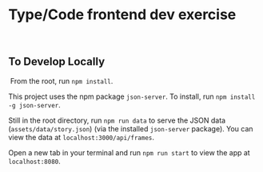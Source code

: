 # Type/Code frontend dev exercise
​
## To Develop Locally
​
From the root, run `npm install`.

This project uses the npm package `json-server`. To install, run `npm install -g json-server`.

Still in the root directory, run `npm run data` to serve the JSON data (`assets/data/story.json`) (via the installed `json-server` package). You can view the data at `localhost:3000/api/frames`.

Open a new tab in your terminal and run `npm run start` to view the app at `localhost:8080`.
